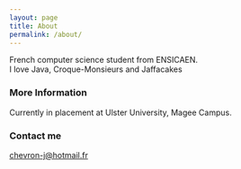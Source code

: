 ```yaml
---
layout: page
title: About
permalink: /about/
---
```


French computer science student from ENSICAEN.<br/>
I love Java, Croque-Monsieurs and Jaffacakes

### More Information

Currently in placement at Ulster University, Magee Campus.

### Contact me

[chevron-j@hotmail.fr](mailto:chevron-j@hotmail.fr)

